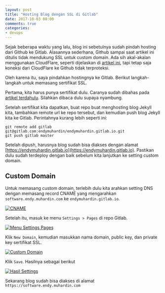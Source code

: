```yaml
---
layout: post
title: "Hosting Blog dengan SSL di Gitlab"
date: 2017-10-03 08:00
comments: true
categories:
- devops
---
```


Sejak beberapa waktu yang lalu, blog ini sebetulnya sudah pindah hosting dari Github ke Gitlab. Alasannya sederhana, Github sampai saat artikel ini ditulis tidak mendukung SSL untuk custom domain. Ada sih akal-akalan menggunakan CloudFlare, seperti dijelaskan di [artikel ini](https://hackernoon.com/set-up-ssl-on-github-pages-with-custom-domains-for-free-a576bdf51bc), tapi tetap saja koneksi dari CloudFlare ke Github tidak terproteksi.

Oleh karena itu, saya pindahkan hostingnya ke Gitlab. Berikut langkah-langkah untuk memasang sertifikat SSL.

<!--more-->

Pertama, kita harus punya sertifikat dulu. Caranya sudah dibahas pada [artikel terdahulu](https://software.endy.muhardin.com/devops/letsencrypt-manual-dns/). Silahkan dibaca dulu supaya nyambung.

Setelah sertifikat kita dapatkan, buat repo buat menghosting blog Jekyll kita, tambahkan remote url ke repo tersebut, dan kemudian push blog Jekyll kita ke Gitlab. Perintahnya kurang lebih seperti ini:

```
git remote add gitlab git@gitlab.com:endymuhardin/endymuhardin.gitlab.io.git
git push gitlab master
```

Setelah dipush, harusnya blog sudah bisa diakses dengan alamat [https://endymuhardin.gitlab.io](https://endymuhardin.gitlab.io). Pastikan dulu sudah terdeploy dengan baik sebelum kita lanjutkan ke setting custom domain.

## Custom Domain ##

Untuk memasang custom domain, terlebih dulu kita arahkan setting DNS dengan memasang record CNAME yang mengarahkan `software.endy.muhardin.com` ke `endymuhardin.gitlab.io`.

[![CNAME]({{site.url}}/images/uploads/2017/ssl-gitlab/cname-dns.png)]({{site.url}}/images/uploads/2017/ssl-gitlab/cname-dns.png)

Setelah itu, masuk ke menu `Settings > Pages` di repo Gitlab.

[![Menu Settings Pages]({{site.url}}/images/uploads/2017/ssl-gitlab/settings-pages.png)]({{site.url}}/images/uploads/2017/ssl-gitlab/settings-pages.png)

Klik `New Domain`, kemudian masukkan nama domain, public key, dan private key sertifikat SSL.

[![Custom Domain]({{site.url}}/images/uploads/2017/ssl-gitlab/custom-domain.png)]({{site.url}}/images/uploads/2017/ssl-gitlab/custom-domain.png)

Klik `Save`. Hasilnya sebagai berikut

[![Hasil Settings]({{site.url}}/images/uploads/2017/ssl-gitlab/hasil.png)]({{site.url}}/images/uploads/2017/ssl-gitlab/hasil.png)

Sekarang blog sudah bisa diakses di alamat `https://software.endy.muhardin.com`
